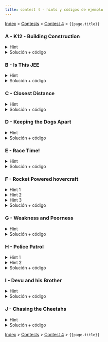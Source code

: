 ```yaml
---
title: contest 4 - hints y códigos de ejemplo
---
```

[Index](../index) > [Contests](../contests) > [Contest 4](../contests#contest-4) > ```{{page.title}}```

### A - K12 - Building Construction
<details> 
  <summary>Hint</summary>
  Problema hello world de ternary. Usar long long ints en C++ para evitar overflow del int.
</details>
<details> 
  <summary>Solución + código</summary>
  Usar ternary search para encontrar el valor al que hacer todos iguales, la función de costo debe sumar el costo para cada posición. La función es convexa y es fácil de implementar. <a href="https://github.com/BenjaminRubio/CompetitiveProgramming/blob/master/Problems/SPOJ/K12-BuildingConstruction.cpp">Código de ejemplo</a>
</details>

### B - Is This JEE
<details> 
  <summary>Hint</summary>
  Otro problema hello world de ternary.
</details>
<details> 
  <summary>Solución + código</summary>
  Ternary para encontrar el punto donde se minimiza la función. La función es convexa y es fácil de implementar. <a href="https://github.com/BenjaminRubio/CompetitiveProgramming/blob/master/Problems/CodeChef/IsThisJEE.cpp">Código de ejemplo</a>
</details>

### C - Closest Distance
<details> 
  <summary>Hint</summary>
  Notar que la función de distancia es convexa, así que podemos usar ternary.
</details>
<details> 
  <summary>Solución + código</summary>
  Ternary sobre la función de distancia para encontrar el momento donde la distancia es mínima. La función de distancia es una función del tiempo. Podemos buscar el mínimo en el rango [0, 1] (en t = 0 están al principio y en t = 1 estan al final de sus respectivos segmentos). Si nos movemos de un punto A en tiempo 0 a un punto B en tiempo 1, la posición en el tiempo t será (A * (1 - t) + B * t). <a href="https://github.com/BenjaminRubio/CompetitiveProgramming/blob/master/Problems/Otros/ClosestDistance.cpp">Código de ejemplo</a>
</details>


### D - Keeping the Dogs Apart
<details> 
  <summary>Hint</summary>
  Si recorremos los 2 paths en paralelo de a tramos, donde cada tramo es un segmento del mismo largo en ambos paths, entonces dentro de cada tramo el problema se nos reduce al mismo problema "C - Closets Distance" (el problema C es una subrutina del problema D).
</details>
<details> 
  <summary>Solución + código</summary>
  Usamos la técnica de 2 punteros: un puntero en el path A y un puntero en el path B. Asumimos que ambos perros avanzan en línea recta lo máximo que pueden hasta que alguno de los 2 perros choca con el comienzo del siguiente segmento de su path. En este instante, uno de los 2 perros cambia de dirección. Entonces, en ese tramo básicamente los 2 perros avanzan en segmentos de recta del mismo largo, entonces podemos calcular la distancia más corta entre ambos perros en ese tramo con ternary search (usamos el problema C como subrutina acá). El perro que llegó al comienzo del siguiente segmento en su path cambia de dirección, así que hacemos que su puntero aumente en 1. El puntero del otro perro sigue donde mismo pero su ubicación actual queda "a mita de camino" dentro de su segmento actual. La solución final es el mínimo entre todos los ternary searches hechos. La implementación de este problema puede ser un poco complicada la primera vez si es que no tienen mucha experiencia con problemas de geometría 2D. Intenta hacerlo por tu cuenta la primera vez, y luego compara con la solución ejemplo. <a href="https://github.com/BenjaminRubio/CompetitiveProgramming/blob/master/Problems/Kattis/KeepingTheDogsApart.cpp">Código de ejemplo</a>
</details>

### E - Race Time!
<details> 
  <summary>Hint</summary>
  Si dibujas las ecuaciones de recta en un gráfico de tiempo vs posición, notarás que la función máximo es convexa y la función mínimo es cóncava, entonces la resta es convexa. Así que se puede hacer ternary para encontrar el mínimo.
</details>
<details> 
  <summary>Solución + código</summary>
  Ternary para encontrar el tiempo donde la distancia es mínima. Hay que implementar la función f(T) y hacerle ternary. <a href="https://github.com/BenjaminRubio/CompetitiveProgramming/blob/master/Problems/CodeChef/RaceTime!.cpp">Código de ejemplo</a>
</details>


### F - Rocket Powered hovercraft
<details> 
  <summary>Hint 1</summary>
  Este es un poblema difícil que ocupa varios elementos de geometría, para llegar a la solución es necesario notar distintos detalles. En primer lugar, después de un poco de análisis se puede llegar a que cualquier solución óptima que ocupe algún giro, debe comenzar girando, de lo contrario siempre es posible demostrar que esta solución no es la óptima.
</details>
<details> 
  <summary>Hint 2</summary>
  Tomando lo anterior en cuenta podemos separar una trayectoria en 3 etapas. Sólo giro, giro y traslación (movimiento circular uniforme), y sólo traslación. Podemos notar que dado un giro inicial, sólo habrá a lo más una configuración de las siguientes 2 etapas que conllevan llegar al punto deseado.
</details>
<details> 
  <summary>Hint 3</summary>
  Dado un ángulo de giro inicial hay muchas formas de calcular el tiempo que este nos determina, para poder calcularlo noten que si dejamos de girar es necesario estar en una dirección que con sólo avanzar nos lleve al punto final. Tomando esto en cuenta podemos calcular el ángulo necesario a girar en la 2a etapa (giro y traslación) para quedar mirando al punto de destino. Para esto pueden usar herramientas de trigonometría respecto al centro del giro (Para esto basta notar que el radio de giro siempre será v / w).
</details>
<details> 
  <summary>Solución + código</summary>
  Si consideramos todo lo anterior, para resolver el problema nos basta realizar una búsqueda ternaria sobre todos los valores del giro inicial y decidir a partir del tiempo total que este nos determina, notar que sólo necesitamos considerar valores de giro a que a lo más nos lleven al ángulo inicial del punto a destino.
  <a href="https://github.com/BenjaminRubio/CompetitiveProgramming/blob/master/Problems/Kattis/RocketPoweredHovercraft.cpp">Código de ejemplo</a>
</details>

### G - Weakness and Poorness
<details> 
  <summary>Hint</summary>
  Nos piden calcular el x que minimice el máximo de los valores absolutos de sumas por intervalos en el arreglo, esto se reduce a calcular el máximo entre las sumas positivas y las sumas negativas. Para calcular por ejemplo las sumas positivas basta recorrer un arreglo linealmente y para cada i almacenar la mayor suma positiva continua que termina en i, el máximo de las sumas positivas por intervalo corresponderá al mayor numero almacenado.
  </details>
<details>
  <summary>Solución + código</summary>
  Nos podemos fijar que para un x muy pequeño o muy grande el valor buscado aumenta, por lo que debemos buscar un punto intermedio, esto lo podemos hacer con búsqueda ternaria. Intentamos con valores de x entre -10000 y 10000 por los lámites del problema y para comparar los valores intermedios e la búsqueda calculamos weakness para ese valor en particular usando el hint. Para adaptar el hint a sumas negativas simplemente se puede usar el inverso de los valores del arreglo luego de restar x.
  <a href="https://github.com/BenjaminRubio/CompetitiveProgramming/blob/master/Problems/Codeforces/WeaknessAndPoorness.cpp">Código de ejemplo</a>
</details>

### H - Police Patrol
<details> 
  <summary>Hint 1</summary>
  Se puede probar que la minima distancia a recorrer puede ser alcanzada situando la estación en la posición de algún criminal.
</details>
<details> 
  <summary>Hint 2</summary>
  Dada una posición de la estación de policía podemos calcular la distancia necesaria a recorrer tomando grupos de a lo más m criminales desde los extremos, este grupo contribuirá a la distancia total 2 veces la distancia del más lejando de ellos a la estación.
</details>
<details> 
  <summary>Solución + código</summary>
  Podemos hacer una búsqueda ternaria entera sobre los índices de las posiciones de los criminales, ya que podemos alcanzar el óptimo tomando el cuenta el hint 1. Para cada posición en la búsqueda calculamos la distancia total que requiere usando lo expresado en el hint 2.
  <a href="https://github.com/BenjaminRubio/CompetitiveProgramming/blob/master/Problems/Codeforces/PolicePatrol.cpp">Código de ejemplo</a>
</details>

### I - Devu and his Brother
<details> 
  <summary>Hint</summary>
  Notar que es fácil calcular la cantidad de pasos necesarios para hacer que el maximo de B se menor o igual a x y el minimo de A sea mayor o igual a x.
</details>
<details> 
  <summary>Solución + código</summary>
  Podemos hacer una búsqueda ternaria entera sobre los posibles valores que separan a ambos arreglos. Para calcular la cantidad de pasos necesarios para hacer que ese sea el separados es suficiente hacer pasadas lineales sobre los arreglos y calcular los pasos necesarios para arreglar las entradas que se salgan del borde definido por x.
  <a href="https://github.com/BenjaminRubio/CompetitiveProgramming/blob/master/Problems/Codeforces/DevuAndHisBrother.cpp">Código de ejemplo</a>
</details>

### J - Chasing the Cheetahs
<details> 
  <summary>Hint</summary>
  Es equivalente al problema E - Race Time
</details>
<details> 
  <summary>Solución + código</summary>
  <a href="https://github.com/BenjaminRubio/CompetitiveProgramming/blob/master/Problems/Codeforces/ChasingTheCheetahs.cpp">Código de ejemplo</a>
</details>

<!-- <details> 
  <summary>Hint</summary>   
</details>
<details> 
  <summary>Solución + código</summary>
  <a href="">Código de ejemplo</a>
</details> -->

[Index](../index) > [Contests](../contests) > [Contest 4](../contests#contest-4) > ```{{page.title}}```
